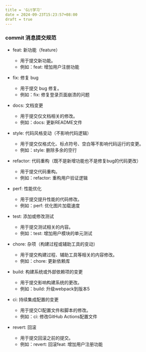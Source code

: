 ```yaml
---
title = 'Git学习'
date = 2024-09-23T15:23:57+08:00
draft = true
---
```


### commit 消息提交规范

* feat: 新功能（feature）
  * 用于提交新功能。
  * 例如：feat: 增加用户注册功能

* fix: 修复 bug
  * 用于提交 bug 修复。
  * 例如：fix: 修复登录页面崩溃的问题

* docs: 文档变更
  * 用于提交仅文档相关的修改。
  * 例如：docs: 更新README文件

* style: 代码风格变动（不影响代码逻辑）
  * 用于提交仅格式化、标点符号、空白等不影响代码运行的变更。
  * 例如：style: 删除多余的空行

* refactor: 代码重构（既不是新增功能也不是修复bug的代码更改）
  * 用于提交代码重构。
  * 例如：refactor: 重构用户验证逻辑

* perf: 性能优化
  * 用于提交提升性能的代码修改。
  * 例如：perf: 优化图片加载速度

* test: 添加或修改测试
  * 用于提交测试相关的内容。
  * 例如：test: 增加用户模块的单元测试

* chore: 杂项（构建过程或辅助工具的变动）
  * 用于提交构建过程、辅助工具等相关的内容修改。
  * 例如：chore: 更新依赖库

* build: 构建系统或外部依赖项的变更
  * 用于提交影响构建系统的更改。
  * 例如：build: 升级webpack到版本5

* ci: 持续集成配置的变更
  * 用于提交CI配置文件和脚本的修改。
  * 例如：ci: 修改GitHub Actions配置文件

* revert: 回滚
  * 用于提交回滚之前的提交。
  * 例如：revert: 回滚feat: 增加用户注册功能
